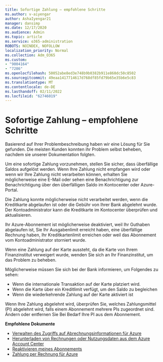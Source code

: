 ```yaml
---
title: Sofortige Zahlung – empfohlene Schritte
ms.author: v-aiyengar
author: AshaIyengar21
manager: dansimp
ms.date: 12/17/2020
ms.audience: Admin
ms.topic: article
ms.service: o365-administration
ROBOTS: NOINDEX, NOFOLLOW
localization_priority: Normal
ms.collection: Adm_O365
ms.custom:
- "9004164"
- "7286"
ms.openlocfilehash: 50052abe8ed3e748b9b0382b911e860dc50c8502
ms.sourcegitcommit: 49eaa1417714617d768df85fd79b65e35b6e5c83
ms.translationtype: MT
ms.contentlocale: de-DE
ms.lasthandoff: 02/11/2022
ms.locfileid: "62746019"
---
```

# <a name="make-immediate-payment---recommended-steps"></a>Sofortige Zahlung – empfohlene Schritte

Basierend auf Ihrer Problembeschreibung haben wir eine Lösung für Sie gefunden. Die meisten Kunden konnten ihr Problem selbst beheben, nachdem sie unserer Dokumentation folgten.

Um eine sofortige Zahlung vorzunehmen, stellen Sie sicher, dass überfällige Saldos aufgelöst werden. Wenn Ihre Zahlung nicht empfangen wird oder wenn wir Ihre Zahlung nicht verarbeiten können, erhalten Sie möglicherweise eine E-Mail oder sehen eine Benachrichtigung zur Benachrichtigung über den überfälligen Saldo im Kontocenter oder Azure-Portal. 

Die Zahlung konnte möglicherweise nicht verarbeitet werden, wenn die Kreditkarte abgelaufen ist oder die Gebühr von Ihrer Bank abgelehnt wurde. Der Kontoadministrator kann die Kreditkarte im Kontocenter überprüfen und aktualisieren. 

Ihr Azure-Abonnement ist möglicherweise deaktiviert, weil Ihr Guthaben abgelaufen ist, Sie Ihr Ausgabenlimit erreicht haben, eine überfällige Rechnung haben, Ihr Kreditkartenlimit erreichen oder weil das Abonnement vom Kontoadministrator storniert wurde.  

Wenn eine Zahlung auf der Karte aussteht, da die Karte von Ihrem Finanzinstitut verweigert wurde, wenden Sie sich an Ihr Finanzinstitut, um das Problem zu beheben.  

Möglicherweise müssen Sie sich bei der Bank informieren, um Folgendes zu sehen:

- Wenn die internationale Transaktion auf der Karte platziert wird. 
- Wenn die Karte über ein Kreditlimit verfügt, um den Saldo zu begleichen 
- Wenn die wiederkehrende Zahlung auf der Karte aktiviert ist 

Wenn Ihre Zahlung abgelehnt wird, überprüfen Sie, welches Zahlungsmittel (PI) abgelehnt wird, falls einem Abonnement mehrere PIs zugeordnet sind. Ändern oder entfernen Sie Bei Bedarf Ihre PI aus dem Abonnement. 

**Empfohlene Dokumente** 

- [Verwalten des Zugriffs auf Abrechnungsinformationen für Azure](https://docs.microsoft.com/azure/billing/billing-manage-access?WT.mc_id=Portal-Microsoft_Azure_Support)
- [Herunterladen von Rechnungen oder Nutzungsdaten aus dem Azure Account Center](https://docs.microsoft.com/azure/billing/billing-download-azure-invoice-daily-usage-date?WT.mc_id=Portal-Microsoft_Azure_Support)
- [Reaktivieren meines Abonnements](https://docs.microsoft.com/azure/billing/billing-subscription-become-disable?WT.mc_id=Portal-Microsoft_Azure_Support)
- [Zahlung per Rechnung für Azure](https://docs.microsoft.com/azure/cost-management-billing/manage/pay-by-invoice) 